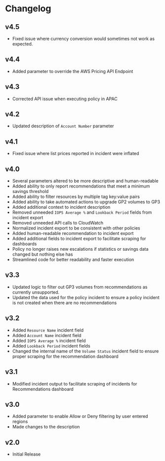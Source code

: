 # Changelog

## v4.5

- Fixed issue where currency conversion would sometimes not work as expected.

## v4.4

- Added parameter to override the AWS Pricing API Endpoint

## v4.3

- Corrected API issue when executing policy in APAC

## v4.2

- Updated description of `Account Number` parameter

## v4.1

- Fixed issue where list prices reported in incident were inflated

## v4.0

- Several parameters altered to be more descriptive and human-readable
- Added ability to only report recommendations that meet a minimum savings threshold
- Added ability to filter resources by multiple tag key:value pairs
- Added ability to take automated actions to upgrade GP2 volumes to GP3
- Added additional context to incident description
- Removed unneeded `IOPS Average %` and `Lookback Period` fields from incident export
- Removed unneeded API calls to CloudWatch
- Normalized incident export to be consistent with other policies
- Added human-readable recommendation to incident export
- Added additional fields to incident export to facilitate scraping for dashboards
- Policy no longer raises new escalations if statistics or savings data changed but nothing else has
- Streamlined code for better readability and faster execution

## v3.3

- Updated logic to filter out GP3 volumes from recommendations as currently unsupported.
- Updated the data used for the policy incident to ensure a policy incident is not created when there are no recommendations

## v3.2

- Added `Resource Name` incident field
- Added `Account Name` incident field
- Added `IOPS Average %` incident field
- Added `Lookback Period` incident fields
- Changed the internal name of the `Volume Status` incident field to ensure proper scraping for the recommendation dashboard

## v3.1

- Modified incident output to facilitate scraping of incidents for Recommendations dashboard

## v3.0

- Added parameter to enable Allow or Deny filtering by user entered regions
- Made changes to the description

## v2.0

- Initial Release
